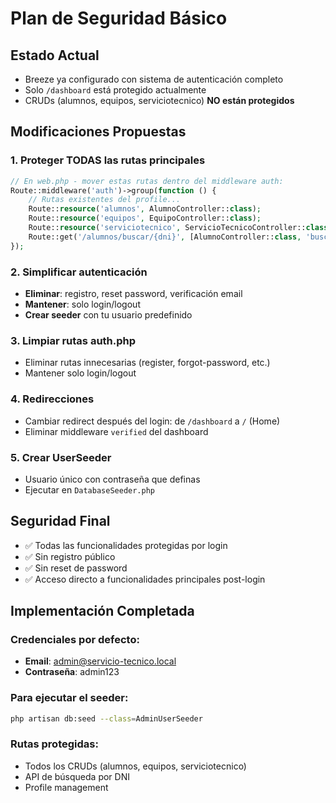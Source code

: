 # Plan de Seguridad Básico

## Estado Actual
- Breeze ya configurado con sistema de autenticación completo
- Solo `/dashboard` está protegido actualmente
- CRUDs (alumnos, equipos, serviciotecnico) **NO están protegidos**

## Modificaciones Propuestas

### 1. Proteger TODAS las rutas principales
```php
// En web.php - mover estas rutas dentro del middleware auth:
Route::middleware('auth')->group(function () {
    // Rutas existentes del profile...
    Route::resource('alumnos', AlumnoController::class);
    Route::resource('equipos', EquipoController::class);
    Route::resource('serviciotecnico', ServicioTecnicoController::class);
    Route::get('/alumnos/buscar/{dni}', [AlumnoController::class, 'buscarPorDni']);
});
```

### 2. Simplificar autenticación
- **Eliminar**: registro, reset password, verificación email
- **Mantener**: solo login/logout
- **Crear seeder** con tu usuario predefinido

### 3. Limpiar rutas auth.php
- Eliminar rutas innecesarias (register, forgot-password, etc.)
- Mantener solo login/logout

### 4. Redirecciones
- Cambiar redirect después del login: de `/dashboard` a `/` (Home)
- Eliminar middleware `verified` del dashboard

### 5. Crear UserSeeder
- Usuario único con contraseña que definas
- Ejecutar en `DatabaseSeeder.php`

## Seguridad Final
- ✅ Todas las funcionalidades protegidas por login
- ✅ Sin registro público
- ✅ Sin reset de password
- ✅ Acceso directo a funcionalidades principales post-login

## Implementación Completada

### Credenciales por defecto:
- **Email**: admin@servicio-tecnico.local
- **Contraseña**: admin123

### Para ejecutar el seeder:
```bash
php artisan db:seed --class=AdminUserSeeder
```

### Rutas protegidas:
- Todos los CRUDs (alumnos, equipos, serviciotecnico)
- API de búsqueda por DNI
- Profile management